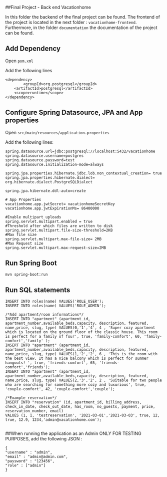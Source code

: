 ##Final Project - Back end Vacationhome

In this folder the backend of the final project can be found.
The frontend of the project is located in the next folder : `vacationhome-frontend`.
Furthermore, in the folder `documentation` the documentation of the project can be found. 

## Add Dependency

Open `pom.xml`

Add the following lines
```
<dependency>
        <groupId>org.postgresql</groupId>
	<artifactId>postgresql</artifactId>
	<scope>runtime</scope>
</dependency>
```

## Configure Spring Datasource, JPA and App properties

Open `src/main/resources/application.properties`

Add the following lines: 

```
spring.datasource.url=jdbc:postgresql://localhost:5432/vacationhome
spring.datasource.username=postgres
spring.datasource.password=test
spring.datasource.initialization-mode=always

spring.jpa.properties.hibernate.jdbc.lob.non_contextual_creation= true
spring.jpa.properties.hibernate.dialect= org.hibernate.dialect.PostgreSQLDialect

spring.jpa.hibernate.ddl-auto=create

# App Properties
vacationhome.app.jwtSecret= vacationhomeSecretKey
vacationhome.app.jwtExpirationMs= 86400000

#Enable multipart uploads
spring.servlet.multipart.enabled = true 
#Threshold after which files are written to disk
spring.servlet.multipart.file-size-threshold=2KB
#Max file size
spring.servlet.multipart.max-file-size= 2MB
#Max Request size
spring.servlet.multipart.max-request-size=2MB
```
## Run Spring Boot 

```
mvn spring-boot:run
```

## Run SQL statements 
```
INSERT INTO roles(name) VALUES('ROLE_USER');
INSERT INTO roles(name) VALUES('ROLE_ADMIN');

/*Add apartment/room informations*/
INSERT INTO "apartment" (apartment_id, apartment_number,available_beds,capacity, description, featured, name,price, slug, type) VALUES(0,'1','4', 4 , 'Super cozy apartment which is located on the ground floor of the classic house. This room is perfect for a family of four', true, 'family-comfort', 60, 'family-comfort','family' );
INSERT INTO "apartment" (apartment_id, apartment_number,available_beds,capacity, description, featured, name,price, slug, type) VALUES(1,'2','2', 6 , 'This is the room with the best view. It has a nice balcony which is perfect for summer hangouts! ', true, 'friends-comfort', 65, 'friends-comfort','friends');
INSERT INTO "apartment" (apartment_id, apartment_number,available_beds,capacity, description, featured, name,price, slug, type) VALUES(2,'3','2', 2 , 'Suitable for two people who are searching for something more cozy and luxurious', true, 'couple-comfort', 42, 'couple-comfort','couple');

/*Example reservation*/
INSERT INTO "reservation" (id, apartment_id, billing_address, check_in_date, check_out_date, has_room, no_guests, payment, price, reservation_number, email)
VALUES (1, 1, 'testreservation', '2021-03-01','2021-03-03', true, 12, true, 12.9, 1234,'admin@vacationhome.com');


```


##When running the application as an Admin
ONLY FOR TESTING PURPOSES, add the following JSON :

```
{
"username" : "admin",
"email" : "admin@admin.com",
"password" : "123456",
"role" : ["admin"]
}
```


